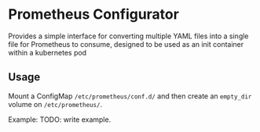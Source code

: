 # Prometheus Configurator

Provides a simple interface for converting multiple YAML files into a single file for Prometheus to consume, designed to be used as an init container within a kubernetes pod

## Usage

Mount a ConfigMap `/etc/prometheus/conf.d/` and then create an `empty_dir` volume on `/etc/prometheus/`. 

Example: 
TODO: write example.
